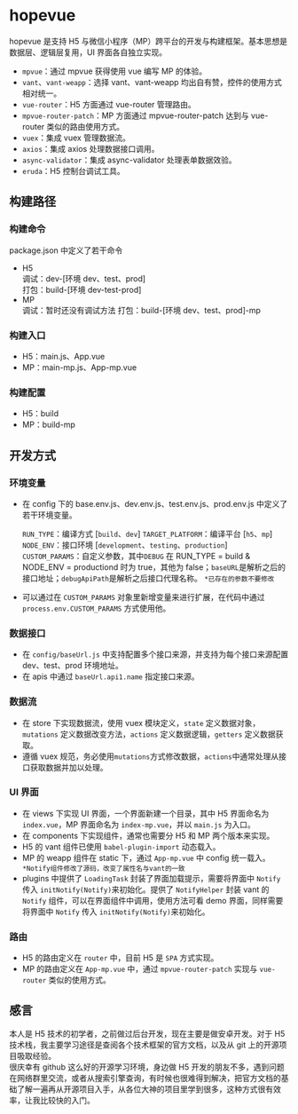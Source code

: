 # hopevue

hopevue 是支持 H5 与微信小程序（MP）跨平台的开发与构建框架。基本思想是数据层、逻辑层复用，UI 界面各自独立实现。

- `mpvue`：通过 mpvue 获得使用 vue 编写 MP 的体验。
- `vant`、`vant-weapp`：选择 vant、vant-weapp 均出自有赞，控件的使用方式相对统一。
- `vue-router`：H5 方面通过 vue-router 管理路由。
- `mpvue-router-patch`：MP 方面通过 mpvue-router-patch 达到与 vue-router 类似的路由使用方式。
- `vuex`：集成 vuex 管理数据流。
- `axios`：集成 axios 处理数据接口调用。
- `async-validator`：集成 async-validator 处理表单数据效验。
- `eruda`：H5 控制台调试工具。

## 构建路径

### 构建命令

package.json 中定义了若干命令

- H5  
  调试：dev-[环境 dev、test、prod]  
  打包：build-[环境 dev-test-prod]
- MP  
  调试：暂时还没有调试方法
  打包：build-[环境 dev、test、prod]-mp

### 构建入口

- H5：main.js、App.vue
- MP：main-mp.js、App-mp.vue

### 构建配置

- H5：build
- MP：build-mp

## 开发方式

### 环境变量

- 在 config 下的 base.env.js、dev.env.js、test.env.js、prod.env.js 中定义了若干环境变量。

  `RUN_TYPE`：编译方式 [`build`、`dev`]
  `TARGET_PLATFORM`：编译平台 [`h5`、`mp`]
  `NODE_ENV`：接口环境 [`development`、`testing`、`production`]  
  `CUSTOM_PARAMS`：自定义参数，其中`DEBUG` 在 RUN_TYPE = build & NODE_ENV = productiond 时为 true，其他为 false；`baseURL`是解析之后的接口地址；`debugApiPath`是解析之后接口代理名称。
  `*已存在的参数不要修改`

- 可以通过在 `CUSTOM_PARAMS` 对象里新增变量来进行扩展，在代码中通过 `process.env.CUSTOM_PARAMS` 方式使用他。

### 数据接口

- 在 `config/baseUrl.js` 中支持配置多个接口来源，并支持为每个接口来源配置 dev、test、prod 环境地址。
- 在 apis 中通过 `baseUrl.api1.name` 指定接口来源。

### 数据流

- 在 store 下实现数据流，使用 vuex 模块定义，`state` 定义数据对象，`mutations` 定义数据改变方法，`actions` 定义数据逻辑，`getters` 定义数据获取。
- 遵循 vuex 规范，务必使用`mutations`方式修改数据，`actions`中通常处理从接口获取数据并加以处理。

### UI 界面

- 在 views 下实现 UI 界面，一个界面新建一个目录，其中 H5 界面命名为 `index.vue`，MP 界面命名为 `index-mp.vue`，并以 `main.js` 为入口。
- 在 components 下实现组件，通常也需要分 H5 和 MP 两个版本来实现。
- H5 的 vant 组件已使用 `babel-plugin-import` 动态载入。
- MP 的 weapp 组件在 static 下，通过 `App-mp.vue` 中 config 统一载入。
  `*Notify组件修改了源码，改变了属性名与vant的一致`
- plugins 中提供了 `LoadingTask` 封装了界面加载提示，需要将界面中 `Notify` 传入 `initNotify(Notify)`来初始化。提供了 `NotifyHelper` 封装 vant 的 `Notify` 组件，可以在界面组件中调用，使用方法可看 demo 界面，同样需要将界面中 `Notify` 传入 `initNotify(Notify)`来初始化。

### 路由

- H5 的路由定义在 `router` 中，目前 H5 是 `SPA` 方式实现。
- MP 的路由定义在 `App-mp.vue` 中，通过 `mpvue-router-patch` 实现与 `vue-router` 类似的使用方式。

## 感言

本人是 H5 技术的初学者，之前做过后台开发，现在主要是做安卓开发。对于 H5 技术栈，我主要学习途径是查阅各个技术框架的官方文档，以及从 git 上的开源项目吸取经验。  
很庆幸有 github 这么好的开源学习环境，身边做 H5 开发的朋友不多，遇到问题在网络群里交流，或者从搜索引擎查询，有时候也很难得到解决，把官方文档的基础了解一遍再从开源项目入手，从各位大神的项目里学到很多，这种方式很有效率，让我比较快的入门。
